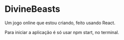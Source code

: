 # DivineBeasts
Um jogo online que estou criando, feito usando React.

Para iniciar a aplicação é só usar npm start, no terminal.